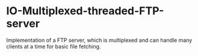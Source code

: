 # IO-Multiplexed-threaded-FTP-server
Implementation of a FTP server, which is multiplexed and can handle many clients at a time for basic file fetching.
